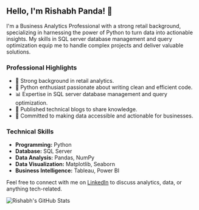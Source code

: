## Hello, I'm Rishabh Panda! 🐼

I'm a Business Analytics Professional with a strong retail background, specializing in harnessing the power of Python to turn data into actionable insights. My skills in SQL server database management and query optimization equip me to handle complex projects and deliver valuable solutions.

### Professional Highlights

- 💼 Strong background in retail analytics.
- 🐍 Python enthusiast passionate about writing clean and efficient code.
- 📊 Expertise in SQL server database management and query optimization.
- 📝 Published technical blogs to share knowledge.
- 🚀 Committed to making data accessible and actionable for businesses.

### Technical Skills

- **Programming:** Python
- **Database:** SQL Server
- **Data Analysis:** Pandas, NumPy
- **Data Visualization:** Matplotlib, Seaborn
- **Business Intelligence:** Tableau, Power BI

Feel free to connect with me on [LinkedIn](https://www.linkedin.com/in/rishabhpanda) to discuss analytics, data, or anything tech-related.


![Rishabh's GitHub Stats](https://github-readme-stats.vercel.app/api?username=rishabh-panda&theme=onedark&show_icons=true&count_private=true)
